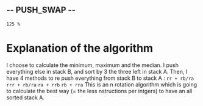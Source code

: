 ## -- PUSH_SWAP --

`125 %`

# Explanation of the algorithm
I choose to calculate the minimum, maximum and the median. I push everything else in stack B, and sort by 3 the three left in stack A.
Then, I have 4 methods to re push everything from stack B to stack A :
        `rr + rb/ra`
        `rrr + rb/ra`
        `ra + rrb`
        `rb + rra`
This is an n rotation algorithm which is going to calculate the best way (= the less nstructions per intgers) to have an all sorted stack A.
